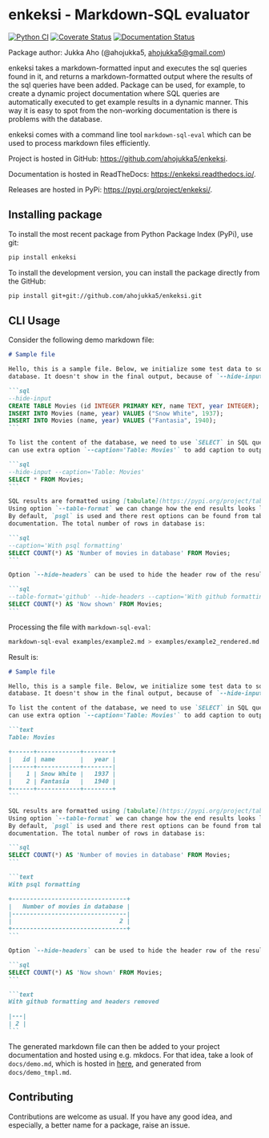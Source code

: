 # enkeksi - Markdown-SQL evaluator

[![Python CI][ci-img]][ci-url]
[![Coverate Status][coveralls-img]][coveralls-url]
[![Documentation Status][documentation-img]][documentation-url]

Package author: Jukka Aho (@ahojukka5, ahojukka5@gmail.com)

enkeksi takes a markdown-formatted input and executes the sql queries found in
it, and returns a markdown-formatted output where the results of the sql queries
have been added. Package can be used, for example, to create a dynamic project
documentation where SQL queries are automatically executed to get example
results in a dynamic manner. This way it is easy to spot from the non-working
documentation is there is problems with the database.

enkeksi comes with a command line tool `markdown-sql-eval` which can be used
to process markdown files efficiently.

Project is hosted in GitHub: <https://github.com/ahojukka5/enkeksi>.

Documentation is hosted in ReadTheDocs: <https://enkeksi.readthedocs.io/>.

Releases are hosted in PyPi: <https://pypi.org/project/enkeksi/>.

## Installing package

To install the most recent package from Python Package Index (PyPi), use git:

```bash
pip install enkeksi
```

To install the development version, you can install the package directly from
the GitHub:

```bash
pip install git+git://github.com/ahojukka5/enkeksi.git
```

## CLI Usage

Consider the following demo markdown file:

````markdown
# Sample file

Hello, this is a sample file. Below, we initialize some test data to sqlite
database. It doesn't show in the final output, because of `--hide-input` flag.

```sql
--hide-input
CREATE TABLE Movies (id INTEGER PRIMARY KEY, name TEXT, year INTEGER);
INSERT INTO Movies (name, year) VALUES ("Snow White", 1937);
INSERT INTO Movies (name, year) VALUES ("Fantasia", 1940);
```

To list the content of the database, we need to use `SELECT` in SQL query. We
can use extra option `--caption='Table: Movies'` to add caption to output:

```sql
--hide-input --caption='Table: Movies'
SELECT * FROM Movies;
```

SQL results are formatted using [tabulate](https://pypi.org/project/tabulate/).
Using option `--table-format` we can change how the end results looks like.
By default, `psgl` is used and there rest options can be found from tabulate's
documentation. The total number of rows in database is:

```sql
--caption='With psql formatting'
SELECT COUNT(*) AS 'Number of movies in database' FROM Movies;
```

Option `--hide-headers` can be used to hide the header row of the result.

```sql
--table-format='github' --hide-headers --caption='With github formatting and headers removed'
SELECT COUNT(*) AS 'Now shown' FROM Movies;
```
````

Processing the file with `markdown-sql-eval`:

```bash
markdown-sql-eval examples/example2.md > examples/example2_rendered.md
```

Result is:

````markdown
# Sample file

Hello, this is a sample file. Below, we initialize some test data to sqlite
database. It doesn't show in the final output, because of `--hide-input` flag.

To list the content of the database, we need to use `SELECT` in SQL query. We
can use extra option `--caption='Table: Movies'` to add caption to output:

```text
Table: Movies

+------+------------+--------+
|   id | name       |   year |
|------+------------+--------|
|    1 | Snow White |   1937 |
|    2 | Fantasia   |   1940 |
+------+------------+--------+
```

SQL results are formatted using [tabulate](https://pypi.org/project/tabulate/).
Using option `--table-format` we can change how the end results looks like.
By default, `psgl` is used and there rest options can be found from tabulate's
documentation. The total number of rows in database is:

```sql
SELECT COUNT(*) AS 'Number of movies in database' FROM Movies;
```

```text
With psql formatting

+--------------------------------+
|   Number of movies in database |
|--------------------------------|
|                              2 |
+--------------------------------+
```

Option `--hide-headers` can be used to hide the header row of the result.

```sql
SELECT COUNT(*) AS 'Now shown' FROM Movies;
```

```text
With github formatting and headers removed

|---|
| 2 |
```
````

The generated markdown file can then be added to your project documentation
and hosted using e.g. mkdocs. For that idea, take a look of `docs/demo.md`,
which is hosted in [here](https://enkeksi.readthedocs.io/en/latest/demo/),
and generated from `docs/demo_tmpl.md`.

## Contributing

Contributions are welcome as usual. If you have any good idea, and especially,
a better name for a package, raise an issue.

[ci-img]: https://github.com/ahojukka5/enkeksi/workflows/Python%20CI/badge.svg
[ci-url]: https://github.com/ahojukka5/enkeksi/actions
[coveralls-img]: https://coveralls.io/repos/github/ahojukka5/enkeksi/badge.svg?branch=master
[coveralls-url]: https://coveralls.io/github/ahojukka5/enkeksi?branch=master
[documentation-img]: https://readthedocs.org/projects/enkeksi/badge/?version=latest
[documentation-url]: https://enkeksi.readthedocs.io/en/latest/?badge=latest
